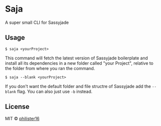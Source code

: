 # Saja
A super small CLI for Sassyjade
## Usage
```
$ saja <yourProject>
```
This command will fetch the latest version of Sassyjade boilerplate and install all its dependencies in a new folder called "your Project", relative to the folder from where you ran the command.
```
$ saja --blank <yourProject>
```
If you don't want the default folder and file structre of Sassyjade add the `--blank` flag. You can also just use `-b` instead.
## License
MIT &copy; [philister16](mailto:phil@rhinerock.com)